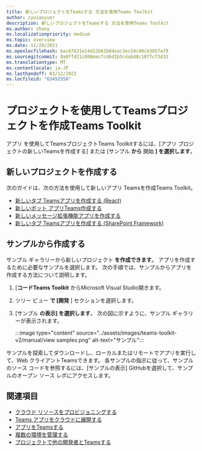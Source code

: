 ```yaml
---
title: 新しいプロジェクトをTeamsする 方法を使用Teams Toolkit
author: zyxiaoyuer
description: 新しいプロジェクトをTeamsする 方法を使用Teams Toolkit
ms.author: zhany
ms.localizationpriority: medium
ms.topic: overview
ms.date: 11/29/2021
ms.openlocfilehash: bac67621e14d12b61b04eac3ec24c90cb3057a79
ms.sourcegitcommit: 8a0ffd21c800eecfcd6d1b5c4abd8c107fcf3d33
ms.translationtype: MT
ms.contentlocale: ja-JP
ms.lasthandoff: 03/12/2022
ms.locfileid: "63452558"
---
```

# <a name="create-new-teams-project-using-teams-toolkit"></a>プロジェクトを使用してTeamsプロジェクトを作成Teams Toolkit

アプリ を使用してTeamsプロジェクトTeams Toolkitするには、[アプリ プロジェクトの新しいTeamsを作成する] または [サンプル **から** 開始 **] を選択します**。

## <a name="create-new-project"></a>新しいプロジェクトを作成する

次のガイドは、次の方法を使用して新しいアプリ Teamsを作成Teams Toolkit。

* [新しいタブ Teamsアプリを作成する (React)](/microsoftteams/platform/sbs-gs-javascript?tabs=vscode%2Cvsc%2Cviscode%2Cvcode&tutorial-step=2)
* [新しいボット アプリTeams作成する](/microsoftteams/platform/sbs-gs-spfx?tabs=vscode%2Cviscode&branch)
* [新しいメッセージ拡張機能アプリを作成する](/microsoftteams/platform/sbs-gs-javascript?tabs=vscode%2Cvsc%2Cviscode%2Cvcode&tutorial-step=6&branch)
* [新しいタブ Teamsアプリを作成する (SharePoint Framework)](/microsoftteams/platform/sbs-gs-spfx?tabs=vscode%2Cviscode&branch)

## <a name="create-from-samples"></a>サンプルから作成する

 サンプル ギャラリーから新しいプロジェクト **を作成できます**。 アプリを作成するために必要なサンプルを選択します。 次の手順では、サンプルからアプリを作成する方法について説明します。

 1. [**コードTeams Toolkit** からMicrosoft Visual Studio開きます。
 1. ツリー ビュー **で [開発** ] セクションを選択します。
 1. [サンプル **の表示] を選択します**。 次の図に示すように、サンプル ギャラリーが表示されます。

    :::image type="content" source="../assets/images/teams-toolkit-v2/manual/view samples.png" alt-text="サンプル":::

サンプルを探索してダウンロードし、ローカルまたはリモートでアプリを実行して、Web クライアントTeamsできます。 各サンプルの指示に従って、サンプルのソース コードを参照するには、[サンプルの表示] GitHubを選択して、サンプルのオープン ソース レポにアクセスします。

## <a name="see-also"></a>関連項目

* [クラウド リソースをプロビジョニングする](provision.md)
* [Teams アプリをクラウドに展開する](deploy.md)
* [アプリをTeamsする](TeamsFx-collaboration.md)
* [複数の環境を管理する](TeamsFx-multi-env.md)
* [プロジェクトで他の開発者とTeamsする](TeamsFx-collaboration.md)
